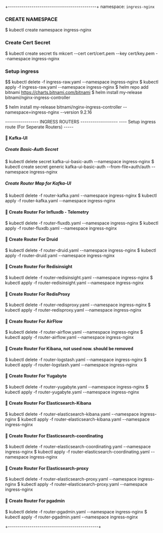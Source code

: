 +---------------------------------------------+
namespace: `ingress-nginx`

### CREATE NAMESPACE
$ kubectl create namespace ingress-nginx

### Create Cert Secret
$ kubectl create secret tls mkcert --cert cert/cert.pem --key cert/key.pem --namespace ingress-nginx

### Setup ingress
$$ kubectl delete -f ingress-raw.yaml --namespace ingress-nginx
$ kubectl apply -f ingress-raw.yaml --namespace ingress-nginx
$ helm repo add bitnami https://charts.bitnami.com/bitnami
$ helm install my-release bitnami/nginx-ingress-controller

$ helm install my-release bitnami/nginx-ingress-controller --namespace=ingress-nginx --version 9.2.16

----------------- INGRESS ROUTERS -------------------
---- Setup ingress route (For Seperate Routers) -----

#### 🥭 Kafka-UI

##### Create Basic-Auth Secret
$ kubectl delete secret kafka-ui-basic-auth --namespace ingress-nginx
$ kubectl create secret generic kafka-ui-basic-auth --from-file=auth/auth --namespace ingress-nginx

##### Create Router Map for Kafka-UI
$ kubectl delete -f router-kafka.yaml --namespace ingress-nginx
$ kubectl apply -f router-kafka.yaml --namespace ingress-nginx

#### 🥦 Create Router For Influxdb - Telemetry
$ kubectl delete -f router-fluxdb.yaml --namespace ingress-nginx
$ kubectl apply -f router-fluxdb.yaml --namespace ingress-nginx

#### 🌲 Create Router For Druid
$ kubectl delete -f router-druid.yaml --namespace ingress-nginx
$ kubectl apply -f router-druid.yaml --namespace ingress-nginx

#### 🌵 Create Router For Redisinsight
$ kubectl delete -f router-redisinsight.yaml --namespace ingress-nginx
$ kubectl apply -f router-redisinsight.yaml --namespace ingress-nginx

#### 🌵 Create Router For RedisProxy
$ kubectl delete -f router-redisproxy.yaml --namespace ingress-nginx
$ kubectl apply -f router-redisproxy.yaml --namespace ingress-nginx

#### 🎍 Create Router For AirFlow
$ kubectl delete -f router-airflow.yaml --namespace ingress-nginx
$ kubectl apply -f router-airflow.yaml --namespace ingress-nginx

#### 🌾 Create Router For Kibana, not used now. should be removed
$ kubectl delete -f router-logstash.yaml --namespace ingress-nginx
$ kubectl apply -f router-logstash.yaml --namespace ingress-nginx

#### 🌴 Create Router For Yugabyte
$ kubectl delete -f router-yugabyte.yaml --namespace ingress-nginx
$ kubectl apply -f router-yugabyte.yaml --namespace ingress-nginx

#### 🌴 Create Router For Elasticsearch-Kibana
$ kubectl delete -f router-elasticsearch-kibana.yaml --namespace ingress-nginx
$ kubectl apply -f router-elasticsearch-kibana.yaml --namespace ingress-nginx

#### 🌴 Create Router For Elasticsearch-coordinating
$ kubectl delete -f router-elasticsearch-coordinating.yaml --namespace ingress-nginx
$ kubectl apply -f router-elasticsearch-coordinating.yaml --namespace ingress-nginx

#### 🌴 Create Router For Elasticsearch-proxy
$ kubectl delete -f router-elasticsearch-proxy.yaml --namespace ingress-nginx
$ kubectl apply -f router-elasticsearch-proxy.yaml --namespace ingress-nginx

#### 🌴 Create Router For pgadmin
$ kubectl delete -f router-pgadmin.yaml --namespace ingress-nginx
$ kubectl apply -f router-pgadmin.yaml --namespace ingress-nginx


+----------------------------------------------+